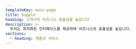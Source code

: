 ```yaml
---
templateKey: main-page
title: Supple
heading: 고객사의 비즈니스 효율성을 높입니다
description: >-
  우리는 최적화된 인터페이스를 제공하여 비즈니스의 효율성을 높입니다.
sections:
  - heading: 제품과 서비스
---
```


